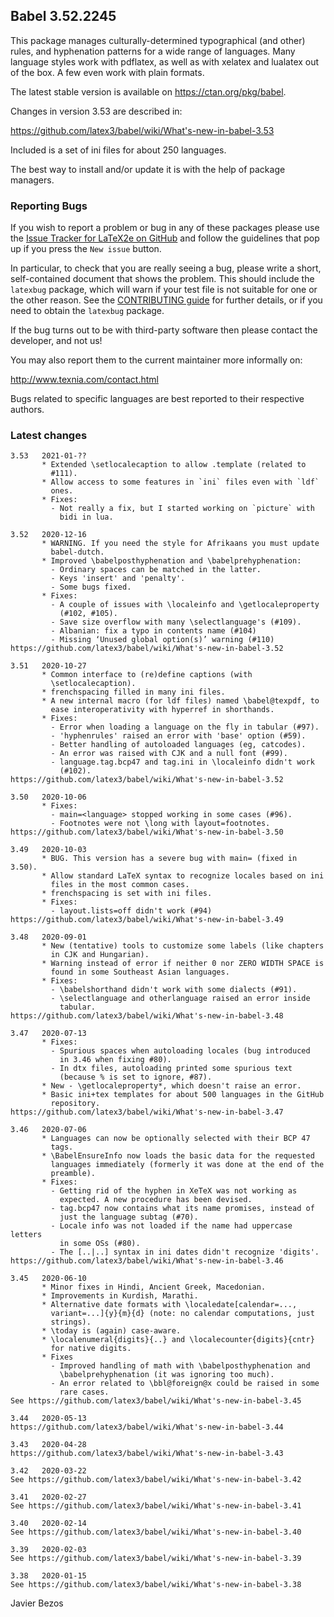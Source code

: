 ## Babel 3.52.2245

This package manages culturally-determined typographical (and other)
rules, and hyphenation patterns for a wide range of languages.  Many
language styles work with pdflatex, as well as with xelatex and
lualatex out of the box.  A few even work with plain formats.

The latest stable version is available on <https://ctan.org/pkg/babel>.

Changes in version 3.53 are described in:

https://github.com/latex3/babel/wiki/What's-new-in-babel-3.53

Included is a set of ini files for about 250 languages. 

The best way to install and/or update it is with the help of package
managers.

### Reporting Bugs

If you wish to report a problem or bug in any of these packages please
use the
[Issue Tracker for LaTeX2e on GitHub](https://github.com/latex3/babel/issues)
and follow the guidelines that pop up if you press the `New issue`
button.

In particular, to check that you are really seeing a bug, please write
a short, self-contained document that shows the problem. This should
include the `latexbug` package, which will warn if your test file is
not suitable for one or the other reason. See the
[CONTRIBUTING guide](https://github.com/latex3/latex2e/blob/master/CONTRIBUTING.md)
for further details, or if you need to obtain the `latexbug` package.

If the bug turns out to be with third-party software then please
contact the developer, and not us!

You may also report them to the current maintainer more informally on:

   http://www.texnia.com/contact.html

Bugs related to specific languages are best reported to their
respective authors.

### Latest changes
```
3.53   2021-01-??
       * Extended \setlocalecaption to allow .template (related to
         #111).
       * Allow access to some features in `ini` files even with `ldf`
         ones.
       * Fixes:
         - Not really a fix, but I started working on `picture` with
           bidi in lua.

3.52   2020-12-16
       * WARNING. If you need the style for Afrikaans you must update
         babel-dutch.
       * Improved \babelposthyphenation and \babelprehyphenation:
         - Ordinary spaces can be matched in the latter.
         - Keys 'insert' and 'penalty'.
         - Some bugs fixed.
       * Fixes:
         - A couple of issues with \localeinfo and \getlocaleproperty
           (#102, #105).
         - Save size overflow with many \selectlanguage's (#109).
         - Albanian: fix a typo in contents name (#104)
         - Missing ‘Unused global option(s)’ warning (#110)
https://github.com/latex3/babel/wiki/What's-new-in-babel-3.52

3.51   2020-10-27
       * Common interface to (re)define captions (with
         \setlocalecaption).
       * frenchspacing filled in many ini files.
       * A new internal macro (for ldf files) named \babel@texpdf, to
         ease interoperativity with hyperref in shorthands.
       * Fixes:
         - Error when loading a language on the fly in tabular (#97).
         - 'hyphenrules' raised an error with 'base' option (#59).
         - Better handling of autoloaded languages (eg, catcodes).
         - An error was raised with CJK and a null font (#99).
         - language.tag.bcp47 and tag.ini in \localeinfo didn't work
           (#102).
https://github.com/latex3/babel/wiki/What's-new-in-babel-3.52

3.50   2020-10-06
       * Fixes:
         - main=<language> stopped working in some cases (#96).
         - Footnotes were not \long with layout=footnotes.
https://github.com/latex3/babel/wiki/What's-new-in-babel-3.50

3.49   2020-10-03
       * BUG. This version has a severe bug with main= (fixed in 3.50).
       * Allow standard LaTeX syntax to recognize locales based on ini
         files in the most common cases.
       * frenchspacing is set with ini files.
       * Fixes:
         - layout.lists=off didn't work (#94)
https://github.com/latex3/babel/wiki/What's-new-in-babel-3.49

3.48   2020-09-01
       * New (tentative) tools to customize some labels (like chapters
         in CJK and Hungarian). 
       * Warning instead of error if neither 0 nor ZERO WIDTH SPACE is
         found in some Southeast Asian languages.
       * Fixes:
         - \babelshorthand didn't work with some dialects (#91).
         - \selectlanguage and otherlanguage raised an error inside
           tabular.
https://github.com/latex3/babel/wiki/What's-new-in-babel-3.48       

3.47   2020-07-13
       * Fixes:
         - Spurious spaces when autoloading locales (bug introduced
           in 3.46 when fixing #80).
         - In dtx files, autoloading printed some spurious text
           (because % is set to ignore, #87).
       * New - \getlocaleproperty*, which doesn't raise an error.
       * Basic ini+tex templates for about 500 languages in the GitHub
         repository.
https://github.com/latex3/babel/wiki/What's-new-in-babel-3.47

3.46   2020-07-06
       * Languages can now be optionally selected with their BCP 47
         tags.
       * \BabelEnsureInfo now loads the basic data for the requested
         languages immediately (formerly it was done at the end of the
         preamble).
       * Fixes:
         - Getting rid of the hyphen in XeTeX was not working as
           expected. A new procedure has been devised.
         - tag.bcp47 now contains what its name promises, instead of
           just the language subtag (#70).
         - Locale info was not loaded if the name had uppercase letters
           in some OSs (#80).
         - The [..|..] syntax in ini dates didn't recognize 'digits'.
https://github.com/latex3/babel/wiki/What's-new-in-babel-3.46

3.45   2020-06-10
       * Minor fixes in Hindi, Ancient Greek, Macedonian.
       * Improvements in Kurdish, Marathi.
       * Alternative date formats with \localedate[calendar=...,
         variant=...]{y}{m}{d} (note: no calendar computations, just
         strings).
       * \today is (again) case-aware.
       * \localenumeral{digits}{..} and \localecounter{digits}{cntr}
         for native digits.
       * Fixes
         - Improved handling of math with \babelposthyphenation and
           \babelprehyphenation (it was ignoring too much).
         - An error related to \bbl@foreign@x could be raised in some
           rare cases.
See https://github.com/latex3/babel/wiki/What's-new-in-babel-3.45

3.44   2020-05-13
https://github.com/latex3/babel/wiki/What's-new-in-babel-3.44

3.43   2020-04-28
https://github.com/latex3/babel/wiki/What's-new-in-babel-3.43

3.42   2020-03-22
See https://github.com/latex3/babel/wiki/What's-new-in-babel-3.42

3.41   2020-02-27
See https://github.com/latex3/babel/wiki/What's-new-in-babel-3.41

3.40   2020-02-14
See https://github.com/latex3/babel/wiki/What's-new-in-babel-3.40

3.39   2020-02-03
See https://github.com/latex3/babel/wiki/What's-new-in-babel-3.39

3.38   2020-01-15
See https://github.com/latex3/babel/wiki/What's-new-in-babel-3.38
```

Javier Bezos
